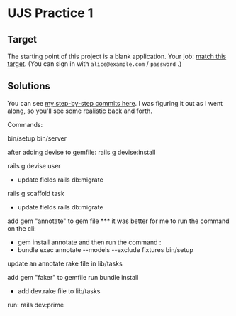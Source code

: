 # UJS Practice 1

## Target

The starting point of this project is a blank application. Your job: [match this target](https://ujs-practice-1.matchthetarget.com/users/sign_in). (You can sign in with `alice@example.com` / `password` .)

## Solutions

You can see [my step-by-step commits here](https://github.com/appdev-projects/ujs-practice-1/commits/rb-solution). I was figuring it out as I went along, so you'll see some realistic back and forth.



Commands:

bin/setup
bin/server

after adding devise to gemfile:
  rails g devise:install

rails g devise user
  - update fields
rails db:migrate

rails g scaffold task
  - update fields
rails db:migrate

add gem "annotate" to gem file
*** it was better for me to run the command on the cli: 
 - gem install annotate
 and then run the command : 
 - bundle exec annotate --models --exclude fixtures
bin/setup

update an annotate rake file in lib/tasks

add gem "faker" to gemfile
run bundle install
  - add dev.rake file to lib/tasks

run:    rails dev:prime
